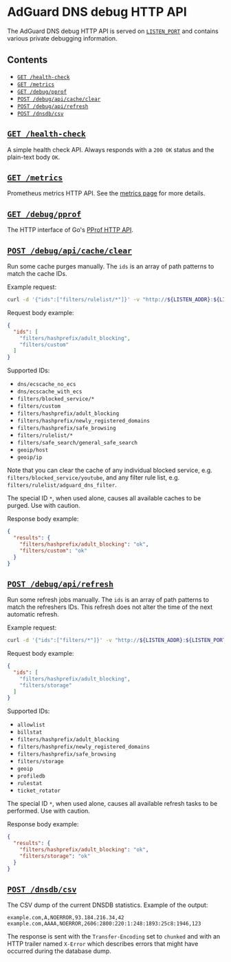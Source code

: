 # AdGuard DNS debug HTTP API

The AdGuard DNS debug HTTP API is served on [`LISTEN_PORT`][env-listen_port] and contains various private debugging information.

## Contents

- [`GET /health-check`](#health-check)
- [`GET /metrics`](#metrics)
- [`GET /debug/pprof`](#pprof)
- [`POST /debug/api/cache/clear`](#api-cache-clear)
- [`POST /debug/api/refresh`](#api-refresh)
- [`POST /dnsdb/csv`](#dnsdb-csv)

[env-listen_port]: environment.md#LISTEN_PORT

## <a href="#health-check" id="health-check" name="health-check">`GET /health-check`</a>

A simple health check API. Always responds with a `200 OK` status and the plain-text body `OK`.

## <a href="#metrics" id="metrics" name="metrics">`GET /metrics`</a>

Prometheus metrics HTTP API. See the [metrics page][metrics] for more details.

[metrics]: metrics.md

## <a href="#pprof" id="pprof" name="pprof">`GET /debug/pprof`</a>

The HTTP interface of Go's [PProf HTTP API][pprof api].

[pprof api]: https://pkg.go.dev/net/http/pprof

## <a href="#api-cache-clear" id="api-cache-clear" name="api-cache-clear">`POST /debug/api/cache/clear`</a>

Run some cache purges manually. The `ids` is an array of path patterns to match the cache IDs.

Example request:

```sh
curl -d '{"ids":["filters/rulelist/*"]}' -v "http://${LISTEN_ADDR}:${LISTEN_PORT}/debug/api/cache/clear"
```

Request body example:

```json
{
  "ids": [
    "filters/hashprefix/adult_blocking",
    "filters/custom"
  ]
}
```

Supported IDs:

- `dns/ecscache_no_ecs`
- `dns/ecscache_with_ecs`
- `filters/blocked_service/*`
- `filters/custom`
- `filters/hashprefix/adult_blocking`
- `filters/hashprefix/newly_registered_domains`
- `filters/hashprefix/safe_browsing`
- `filters/rulelist/*`
- `filters/safe_search/general_safe_search`
- `geoip/host`
- `geoip/ip`

Note that you can clear the cache of any individual blocked service, e.g. `filters/blocked_service/youtube`, and any filter rule list, e.g. `filters/rulelist/adguard_dns_filter`.

The special ID `*`, when used alone, causes all available caches to be purged. Use with caution.

Response body example:

```json
{
  "results": {
    "filters/hashprefix/adult_blocking": "ok",
    "filters/custom": "ok"
  }
}
```

## <a href="#api-refresh" id="api-refresh" name="api-refresh">`POST /debug/api/refresh`</a>

Run some refresh jobs manually. The `ids` is an array of path patterns to match the refreshers IDs. This refresh does not alter the time of the next automatic refresh.

Example request:

```sh
curl -d '{"ids":["filters/*"]}' -v "http://${LISTEN_ADDR}:${LISTEN_PORT}/debug/api/refresh"
```

Request body example:

```json
{
  "ids": [
    "filters/hashprefix/adult_blocking",
    "filters/storage"
  ]
}
```

Supported IDs:

- `allowlist`
- `billstat`
- `filters/hashprefix/adult_blocking`
- `filters/hashprefix/newly_registered_domains`
- `filters/hashprefix/safe_browsing`
- `filters/storage`
- `geoip`
- `profiledb`
- `rulestat`
- `ticket_rotator`

The special ID `*`, when used alone, causes all available refresh tasks to be performed. Use with caution.

Response body example:

```json
{
  "results": {
    "filters/hashprefix/adult_blocking": "ok",
    "filters/storage": "ok"
  }
}
```

## <a href="#dnsdb-csv" id="dnsdb-csv" name="dnsdb-csv">`POST /dnsdb/csv`</a>

The CSV dump of the current DNSDB statistics. Example of the output:

```csv
example.com,A,NOERROR,93.184.216.34,42
example.com,AAAA,NOERROR,2606:2800:220:1:248:1893:25c8:1946,123
```

The response is sent with the `Transfer-Encoding` set to `chunked` and with an HTTP trailer named `X-Error` which describes errors that might have occurred during the database dump.
